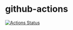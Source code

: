 # github-actions
 
[![Actions Status](https://github.com/MicheleCancilla/github-actions/workflows/ccpp/badge.svg)](https://github.com/MicheleCancilla/github-actions/actions)
